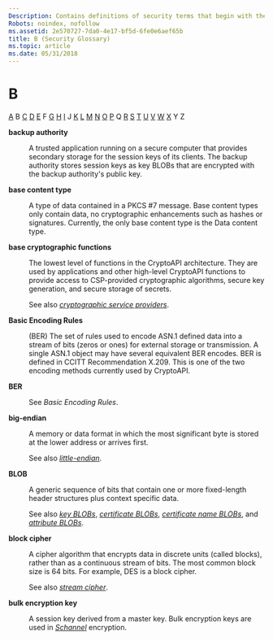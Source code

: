 ```yaml
---
Description: Contains definitions of security terms that begin with the letter B.
Robots: noindex, nofollow
ms.assetid: 2e570727-7da0-4e17-bf5d-6fe0e6aef65b
title: B (Security Glossary)
ms.topic: article
ms.date: 05/31/2018
---
```


# B

[A](a-gly.md) B [C](c-gly.md) [D](d-gly.md) [E](e-gly.md) F [G](g-gly.md) [H](h-gly.md) [I](i-gly.md) J [K](k-gly.md) [L](l-gly.md) [M](m-gly.md) [N](n-gly.md) [O](o-gly.md) [P](p-gly.md) Q [R](r-gly.md) [S](s-gly.md) [T](t-gly.md) [U](u-gly.md) [V](v-gly.md) [W](w-gly.md) [X](x-gly.md) Y Z

<dl> <dt>

<span id="_security_backup_authority_gly"></span><span id="_SECURITY_BACKUP_AUTHORITY_GLY"></span>**backup authority**
</dt> <dd>

A trusted application running on a secure computer that provides secondary storage for the session keys of its clients. The backup authority stores session keys as key BLOBs that are encrypted with the backup authority's public key.

</dd> <dt>

<span id="_security_base_content_type_gly"></span><span id="_SECURITY_BASE_CONTENT_TYPE_GLY"></span>**base content type**
</dt> <dd>

A type of data contained in a PKCS \#7 message. Base content types only contain data, no cryptographic enhancements such as hashes or signatures. Currently, the only base content type is the Data content type.

</dd> <dt>

<span id="_security_base_cryptographic_functions_gly"></span><span id="_SECURITY_BASE_CRYPTOGRAPHIC_FUNCTIONS_GLY"></span>**base cryptographic functions**
</dt> <dd>

The lowest level of functions in the CryptoAPI architecture. They are used by applications and other high-level CryptoAPI functions to provide access to CSP-provided cryptographic algorithms, secure key generation, and secure storage of secrets.

See also [*cryptographic service providers*](c-gly.md).

</dd> <dt>

<span id="_security_basic_encoding_rules_gly"></span><span id="_SECURITY_BASIC_ENCODING_RULES_GLY"></span>**Basic Encoding Rules**
</dt> <dd>

(BER) The set of rules used to encode ASN.1 defined data into a stream of bits (zeros or ones) for external storage or transmission. A single ASN.1 object may have several equivalent BER encodes. BER is defined in CCITT Recommendation X.209. This is one of the two encoding methods currently used by CryptoAPI.

</dd> <dt>

<span id="_security_ber_gly"></span><span id="_SECURITY_BER_GLY"></span>**BER**
</dt> <dd>

See *Basic Encoding Rules*.

</dd> <dt>

<span id="_security_big_endian_gly"></span><span id="_SECURITY_BIG_ENDIAN_GLY"></span>**big-endian**
</dt> <dd>

A memory or data format in which the most significant byte is stored at the lower address or arrives first.

See also [*little-endian*](l-gly.md).

</dd> <dt>

<span id="_security_blob_gly"></span><span id="_SECURITY_BLOB_GLY"></span>**BLOB**
</dt> <dd>

A generic sequence of bits that contain one or more fixed-length header structures plus context specific data.

See also [*key BLOBs*](k-gly.md), [*certificate BLOBs*](c-gly.md), [*certificate name BLOBs*](c-gly.md), and [*attribute BLOBs*](a-gly.md).

</dd> <dt>

<span id="_security_block_cipher_gly"></span><span id="_SECURITY_BLOCK_CIPHER_GLY"></span>**block cipher**
</dt> <dd>

A cipher algorithm that encrypts data in discrete units (called blocks), rather than as a continuous stream of bits. The most common block size is 64 bits. For example, DES is a block cipher.

See also [*stream cipher*](s-gly.md).

</dd> <dt>

<span id="_security_bulk_encryption_key_gly"></span><span id="_SECURITY_BULK_ENCRYPTION_KEY_GLY"></span>**bulk encryption key**
</dt> <dd>

A session key derived from a master key. Bulk encryption keys are used in [*Schannel*](s-gly.md) encryption.

</dd> </dl>

 

 



